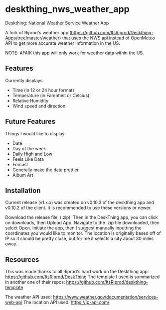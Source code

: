 # deskthing_nws_weather_app
Deskthing: National Weather Service Weather App 

A fork of Riprod's weather app (https://github.com/ItsRiprod/Deskthing-Apps/tree/master/weather) that uses the NWS api instead of OpenMeteo API to get more accurate weather information in the US.

NOTE: AFAIK this app will only work for weather data within the US. 

## Features

Currently displays:
- Time (in 12 or 24 hour format)
- Temperature (in Farenheit or Celcius)
- Relative Humidity
- Wind speed and direction

## Future Features

Things I would like to display:
- Date
- Day of the week
- Daily High and Low
- Feels Like Data
- Forcast
- Generally make the data prettier
- Album Art

## Installation

Current release (v1.x.x) was created on v0.10.3 of the deskthing app and v0.10.2 of the client. It is recommended to use these versions or newer. 

Download the release file, (.zip). Then in the DeskThing app, you can click on downloads, then Upload App.
Navigate to the .zip file downloaded, then select Open. 
Initiate the app, then I suggest manually inputting the coordinates you would like to monitor. The location is originally based off of IP so it should be pretty close, but for me it selects a city about 30 miles away. 

## Resources

This was made thanks to all Riprod's hard work on the Deskthing app:    https://github.com/ItsRiprod/DeskThing
The template I used is summarized in another one of their repos:        https://github.com/ItsRiprod/deskthing-template

The weather API used:   https://www.weather.gov/documentation/services-web-api
The location API used:  https://ip-api.com/